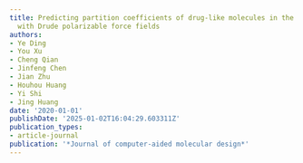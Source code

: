 ```yaml
---
title: Predicting partition coefficients of drug-like molecules in the SAMPL6 challenge
  with Drude polarizable force fields
authors:
- Ye Ding
- You Xu
- Cheng Qian
- Jinfeng Chen
- Jian Zhu
- Houhou Huang
- Yi Shi
- Jing Huang
date: '2020-01-01'
publishDate: '2025-01-02T16:04:29.603311Z'
publication_types:
- article-journal
publication: '*Journal of computer-aided molecular design*'
---
```


